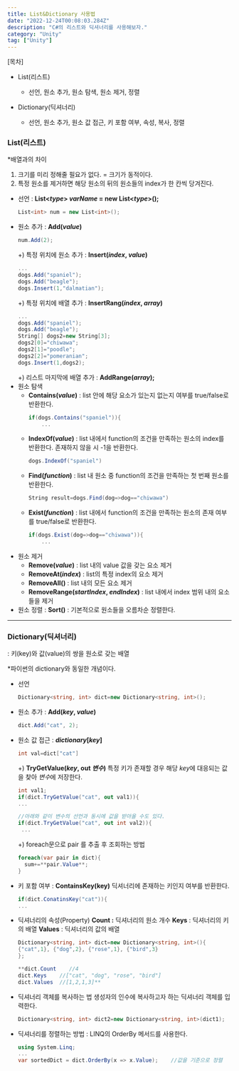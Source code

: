 ```yaml
---
title: List&Dictionary 사용법
date: "2022-12-24T00:08:03.284Z"
description: "C#의 리스트와 딕셔너리를 사용해보자."
category: "Unity"
tag: ["Unity"]
---
```


<nav>

[목차]

- List(리스트)

  - 선언, 원소 추가, 원소 탐색, 원소 제거, 정렬

- Dictionary(딕셔너리)

  - 선언, 원소 추가, 원소 값 접근, 키 포함 여부, 속성, 복사, 정렬

</nav>

### List(리스트)

\*배열과의 차이

1. 크기를 미리 정해줄 필요가 없다. = 크기가 동적이다.
2. 특정 원소를 제거하면 해당 원소의 뒤의 원소들의 index가 한 칸씩 당겨진다.

- 선언 : **List<_type_> _varName_ = new List<_type_>();**
  ```csharp
  List<int> num = new List<int>();
  ```
- 원소 추가 : **Add(_value_)**
  ```csharp
  num.Add(2);
  ```
  +) 특정 위치에 원소 추가 : **Insert(_index_, _value_)**
  ```csharp
  ...
  dogs.Add("spaniel");
  dogs.Add("beagle");
  dogs.Insert(1,"dalmatian");
  ```
  +) 특정 위치에 배열 추가 : **InsertRang(_index_, _array_)**
  ```csharp
  ...
  dogs.Add("spaniel");
  dogs.Add("beagle");
  String[] dogs2=new String[3];
  dogs2[0]="chiwawa";
  dogs2[1]="poodle";
  dogs2[2]="pomeranian";
  dogs.Insert(1,dogs2);
  ```
  +) 리스트 마지막에 배열 추가 : **AddRange(_array_);**
- 원소 탐색
  - **Contains(_value_)**
    : list 안에 해당 요소가 있는지 없는지 여부를 true/false로 반환한다.
    ```csharp
    if(dogs.Contains("spaniel")){
    	...
    ```
  - **IndexOf(_value_)**
    : list 내에서 function의 조건을 만족하는 원소의 index를 반환한다. 존재하지 않을 시 -1을 반환한다.
    ```csharp
    dogs.IndexOf("spaniel")
    ```
  - **Find(_function_)**
    : list 내 원소 중 function의 조건을 만족하는 첫 번째 원소를 반환한다.
    ```csharp
    String result=dogs.Find(dog=>dog=="chiwawa")
    ```
  - **Exist(_function_)**
    : list 내에서 function의 조건을 만족하는 원소의 존재 여부를 true/false로 반환한다.
    ```csharp
    if(dogs.Exist(dog=>dog=="chiwawa")){
    	...
    ```
- 원소 제거
  - **Remove(_value_)** : list 내의 value 값을 갖는 요소 제거
  - **RemoveAt(_index_)** : list의 특정 index의 요소 제거
  - **RemoveAll()** : list 내의 모든 요소 제거
  - **RemoveRange(_startIndex_, _endIndex_)** : list 내에서 index 범위 내의 요소들을 제거
- 원소 정렬 : **Sort()**
  : 기본적으로 원소들을 오름차순 정렬한다.

---

### Dictionary(딕셔너리)

: 키(key)와 값(value)의 쌍을 원소로 갖는 배열

\*파이썬의 dictionary와 동일한 개념이다.

- 선언
  ```csharp
  Dictionary<string, int> dict=new Dictionary<string, int>();
  ```
- 원소 추가 : **Add(_key_, _value_)**
  ```csharp
  dict.Add("cat", 2);
  ```
- 원소 값 접근 : **_dictionary_[*key*]**

  ```csharp
  int val=dict["cat"]
  ```

  +) **TryGetValue(_key_, out _변수_)**
  특정 키가 존재할 경우 해당 *key*에 대응되는 값을 찾아 *변수*에 저장한다.

  ```csharp
  int val1;
  if(dict.TryGetValue("cat", out val1)){
  ...

  //아래와 같이 변수의 선언과 동시에 값을 받아올 수도 있다.
  if(dict.TryGetValue("cat", out int val2)){
   ...
  ```

  +) foreach문으로 pair 를 추출 후 조회하는 방법

  ```csharp
  foreach(var pair in dict){
  	sum+=**pair.Value**;
  }
  ```

- 키 포함 여부 : **ContainsKey(key)**
  딕셔너리에 존재하는 키인지 여부를 반환한다.
  ```csharp
  if(dict.ConatinsKey("cat")){
  ...
  ```
- 딕셔너리의 속성(Property)
  **Count :** 딕셔너리의 원소 개수
  **Keys** : 딕셔너리의 키의 배열
  **Values** : 딕셔너리의 값의 배열

  ```csharp
  Dictionary<string, int> dict=new Dictionary<string, int>(){
  {"cat",1}, {"dog",2}, {"rose",1}, {"bird",3}
  };

  **dict.Count    //4
  dict.Keys    //["cat", "dog", "rose", "bird"]
  dict.Values  //[1,2,1,3]**
  ```

- 딕셔너리 객체를 복사하는 법
  생성자의 인수에 복사하고자 하는 딕셔너리 객체를 입력한다.

  ```csharp
  Dictionary<string, int> dict2=new Dictionary<string, int>(dict1);

  ```

- 딕셔너리를 정렬하는 방법
  : LINQ의 OrderBy 메서드를 사용한다.
  ```csharp
  using System.Linq;
  ...
  var sortedDict = dict.OrderBy(x => x.Value);    //값을 기준으로 정렬
  ```
